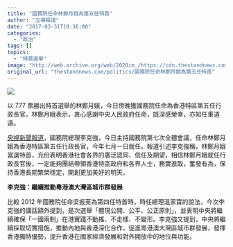 ```yaml
---
title: "國務院任命林鄭月娥為第五任特首"
author: "立場報道"
date: "2017-03-31T19:36:00"
categories:
  - "政治"
tags: []
topics:
  - "特首選舉"
image: "http://web.archive.org/web/2020im_/https://cdn.thestandnews.com/media/photos/cache/7-34_Ap52z_1200x0.png"
original_url: "thestandnews.com/politics/國務院任命林鄭月娥為第五任特首"
---
```

![](http://web.archive.org/web/2020im_/https://cdn.thestandnews.com/media/photos/cache/7-34_Ap52z_1200x0.png)

以 777 票勝出特首選舉的林鄭月娥，今日傍晚獲國務院任命為香港特區第五任行政長官。林鄭月娥表示，衷心感謝中央人民政府任命，既深感榮幸，亦知任重道遠。

[央視新聞報道](http://web.archive.org/web/20210628163549/http://www.sina.com.cn/midpage/mobile/index.d.html?docID=fycwyns4013491&url=news.sina.cn/gn/2017-03-31/detail-ifycwyns4013491.d.html)，國務院總理李克強，今日主持國務院第七次全體會議，任命林鄭月娥為香港特區第五任行政長官，今年七月一日就任。報道引述李克強稱，林鄭月娥當選特首，充份表明香港社會各界的廣泛認同、信任及期望，相信林鄭月娥就任行政長官後，一定能夠團結帶領香港特區政府和各界人士，務實進取，奮發有為，保持香港長期繁榮穩定，開創更加美好的明天。

**李克強：繼續推動粵港澳大灣區城市群發展**

比較 2012 年國務院任命梁振英為第四任特首時，時任總理溫家寶的說法，今次李克強的講話額外提到，是次選舉「體現公開、公平、公正原則」，並表明中央將繼續確保「一國兩制」在港實踐不動搖、不走樣、不變形。李克強又提到，中央將繼續採取切實措施，推動內地與香港深化合作，促進粵港澳大灣區城市群發展，發揮香港獨特優勢，提升香港在國家經濟發展和對外開放中的地位與功能。